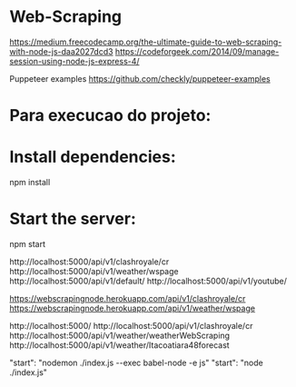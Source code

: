 # Web-Scraping

https://medium.freecodecamp.org/the-ultimate-guide-to-web-scraping-with-node-js-daa2027dcd3
https://codeforgeek.com/2014/09/manage-session-using-node-js-express-4/

Puppeteer examples
https://github.com/checkly/puppeteer-examples

# Para execucao do projeto:
# Install dependencies:
npm install 

# Start the server:
npm start 

http://localhost:5000/api/v1/clashroyale/cr
http://localhost:5000/api/v1/weather/wspage
http://localhost:5000/api/v1/default/
http://localhost:5000/api/v1/youtube/

https://webscrapingnode.herokuapp.com/api/v1/clashroyale/cr
https://webscrapingnode.herokuapp.com/api/v1/weather/wspage

http://localhost:5000/
http://localhost:5000/api/v1/clashroyale/cr
http://localhost:5000/api/v1/weather/weatherWebScraping
http://localhost:5000/api/v1/weather/Itacoatiara48forecast

"start": "nodemon ./index.js --exec babel-node -e js"
"start": "node ./index.js"


